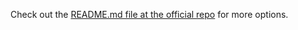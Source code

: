  Check out the <a href="https://github.com/Eventyret/vscode-bcdn" target="_blank">README.md file at the official repo</a> for more options.